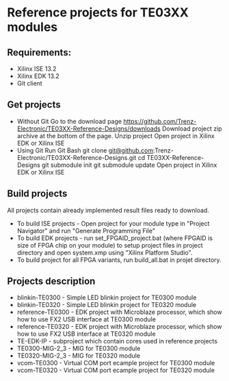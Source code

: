 # Reference projects for TE03XX modules
## Requirements:
* Xilinx ISE 13.2 
* Xilinx EDK 13.2
* Git client

## Get projects
* Without Git
Go to the download page https://github.com/Trenz-Electronic/TE03XX-Reference-Designs/downloads
Download project zip archive at the bottom of the page.
Unzip project
Open project in Xilinx EDK or Xilinx ISE
* Using Git
Run Git Bash
git clone git@github.com:Trenz-Electronic/TE03XX-Reference-Designs.git
cd TE03XX-Reference-Designs
git submodule init
git submodule update
Open project in Xilinx EDK or Xilinx ISE

## Build projects
All projects contain already implemented result files ready to download.  

* To build ISE projects - Open project for your module type in "Project Navigator"
and run "Generate Programming File"
* To build EDK projects - run set_FPGAID_project.bat (where FPGAID is size of FPGA
chip on your module) to setup project files in project directory and open 
system.xmp using "Xilinx Platform Studio". 
* To build project for all FPGA variants, run build_all.bat in projet directory.

## Projects description
* blinkin-TE0300 - Simple LED blinkin project for TE0300 module
* blinkin-TE0320 - Simple LED blinkin project for TE0320 module
* reference-TE0300 - EDK project with Microblaze processor, which show how to
	use FX2 USB interface at TE0300 module
* reference-TE0320 - EDK project with Microblaze processor, which show how to
	use FX2 USB interface at TE0320 module
* TE-EDK-IP - subproject which contain cores used in reference projects
* TE0300-MIG-2_3 - MIG for TE0300 module
* TE0320-MIG-2_3 - MIG for TE0320 module
* vcom-TE0300 - Virtual COM port ecample project for TE0300 module
* vcom-TE0320 - Virtual COM port ecample project for TE0320 module
